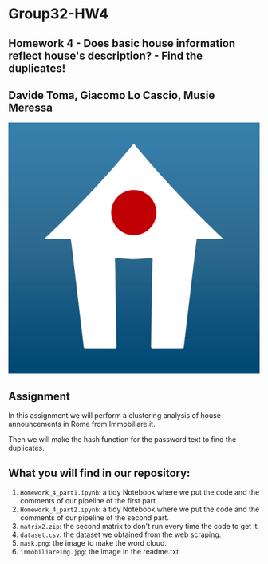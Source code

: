 # Group32-HW4
## Homework 4 - Does basic house information reflect house's description? - Find the duplicates!

## Davide Toma, Giacomo Lo Cascio, Musie Meressa
![alt text](https://github.com/DavideToma/ADM_HW4_Group-32/blob/master/immobiliareimg.jpg)

## Assignment
In this assignment we will perform a clustering analysis of house announcements in Rome from Immobiliare.it.

Then we will make the hash function for the password text to find the duplicates.

## What you will find in our repository:
1) `Homework_4_part1.ipynb`: a tidy Notebook where we put the code and the comments of our pipeline of the first part.
2) `Homework_4_part2.ipynb`: a tidy Notebook where we put the code and the comments of our pipeline of the second part.
3) `matrix2.zip`: the second matrix to don't run every time the code to get it.
4) `dataset.csv`: the dataset we obtained from the web scraping.
5) `mask.png`: the image to make the word cloud.
6) `immobiliareimg.jpg`: the image in the readme.txt
